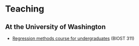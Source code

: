 # Teaching

## At the University of Washington

* [Regression methods course for undergraduates](https://github.com/bdwilliamson/biostat311) (BIOST 311) 